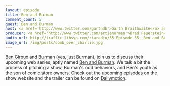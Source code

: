 ```yaml
---
layout: episode
title: Ben and Burman
comment_count: 5
guest: Ben and Burman
host: <a href='http://www.twitter.com/garthdb'>Garth Braithwaite</a> and <a href='http://www.twitter.com/leifwells'>Leif Wells</a>
producer: <a href='http://www.twitter.com/artienorman'>Brad Feuerstein</a>
audio_url: http://traffic.libsyn.com/riaradio/35_Episode_35__Ben_and_Burman.m4a.mp3
image_url: /img/posts/comb_over_charlie.jpg
---
```

[Ben Giroux](http://www.twitter.com/bengiroux) and [Burman](http://www.twitter.com/scottburman1) (yes, just Burman), join us to discuss their upcoming web series, aptly named [Ben and Burman](http://benandburman.com/).  We talk a bit the process of pitching a show, Burman's odd behaviors, and Ben's youth as the son of comic store owners.  Check out the upcoming episodes on the show website and the trailer can be found on [Dailymotion](http://www.dailymotion.com/video/xl1ex4_ben-and-burman-trailer_fun).